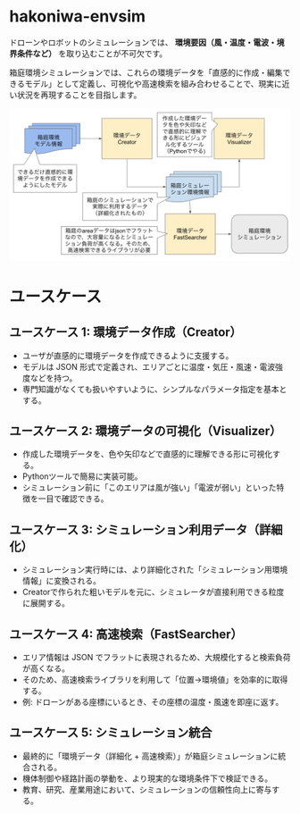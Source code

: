 # hakoniwa-envsim

ドローンやロボットのシミュレーションでは、 **環境要因（風・温度・電波・境界条件など）** を取り込むことが不可欠です。

箱庭環境シミュレーションでは、これらの環境データを「直感的に作成・編集できるモデル」として定義し、可視化や高速検索を組み合わせることで、現実に近い状況を再現することを目指します。

![image](/docs/images/overview.png)

# ユースケース
## ユースケース 1: 環境データ作成（Creator）

- ユーザが直感的に環境データを作成できるように支援する。
- モデルは JSON 形式で定義され、エリアごとに温度・気圧・風速・電波強度などを持つ。
- 専門知識がなくても扱いやすいように、シンプルなパラメータ指定を基本とする。

## ユースケース 2: 環境データの可視化（Visualizer）

- 作成した環境データを、色や矢印などで直感的に理解できる形に可視化する。
- Pythonツールで簡易に実装可能。
- シミュレーション前に「このエリアは風が強い」「電波が弱い」といった特徴を一目で確認できる。

## ユースケース 3: シミュレーション利用データ（詳細化）

- シミュレーション実行時には、より詳細化された「シミュレーション用環境情報」に変換される。
- Creatorで作られた粗いモデルを元に、シミュレータが直接利用できる粒度に展開する。

## ユースケース 4: 高速検索（FastSearcher）

- エリア情報は JSON でフラットに表現されるため、大規模化すると検索負荷が高くなる。
- そのため、高速検索ライブラリを利用して「位置→環境値」を効率的に取得する。
- 例: ドローンがある座標にいるとき、その座標の温度・風速を即座に返す。

## ユースケース 5: シミュレーション統合

- 最終的に「環境データ（詳細化 + 高速検索）」が箱庭シミュレーションに統合される。
- 機体制御や経路計画の挙動を、より現実的な環境条件下で検証できる。
- 教育、研究、産業用途において、シミュレーションの信頼性向上に寄与する。



